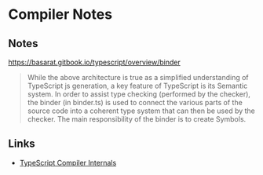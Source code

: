 # Compiler Notes

## Notes

<https://basarat.gitbook.io/typescript/overview/binder>

> While the above architecture is true as a simplified understanding of TypeScript js generation, a key feature of TypeScript is its Semantic system. In order to assist type checking (performed by the checker), the binder (in binder.ts) is used to connect the various parts of the source code into a coherent type system that can then be used by the checker. The main responsibility of the binder is to create Symbols.

## Links

- [TypeScript Compiler Internals](https://basarat.gitbook.io/typescript/overview)
